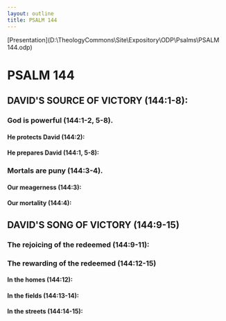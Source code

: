 ```yaml
---
layout: outline
title: PSALM 144
---
```

[Presentation](D:\TheologyCommons\Site\Expository\ODP\Psalms\PSALM 144.odp)
# PSALM 144 
## DAVID\'S SOURCE OF VICTORY (144:1-8): 
###  God is powerful (144:1-2, 5-8). 
####  He protects David (144:2): 
####  He prepares David (144:1, 5-8): 
###  Mortals are puny (144:3-4). 
####  Our meagerness (144:3): 
####  Our mortality (144:4): 
## DAVID\'S SONG OF VICTORY (144:9-15) 
###  The rejoicing of the redeemed (144:9-11): 
###  The rewarding of the redeemed (144:12-15) 
####  In the homes (144:12): 
####  In the fields (144:13-14): 
####  In the streets (144:14-15): 
